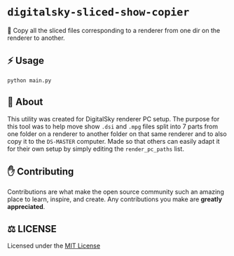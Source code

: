 # `digitalsky-sliced-show-copier`  
🌌 Copy all the sliced files corresponding to a renderer from one dir on the renderer to another.

## ⚡ Usage
```
python main.py
```

## 📝 About
This utility was created for DigitalSky renderer PC setup. The purpose for this tool was to help move show `.dsi` and `.mpg` files split into 7 parts from one folder on a renderer to another folder on that same renderer and to also copy it to the `DS-MASTER` computer. Made so that others can easily adapt it for their own setup by simply editing the `render_pc_paths` list.

## ✋ Contributing
Contributions are what make the open source community such an amazing place to learn, inspire, and create. Any contributions you make are **greatly appreciated**.
  
## ⚖️ LICENSE
Licensed under the [MIT License](https://github.com/zaida04/digitalsky-sliced-show-copier/blob/main/LICENSE)
  
